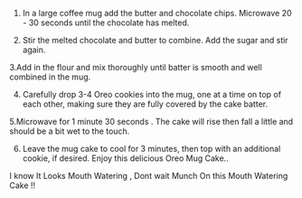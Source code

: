 1. In a large coffee mug add the butter and chocolate chips. Microwave 20 - 30 seconds until the chocolate has melted.

2. Stir the melted chocolate and butter to combine. Add the sugar and stir again.

3.Add in the flour and mix thoroughly until batter is smooth and well combined in the mug.

4. Carefully drop 3-4 Oreo cookies into the mug, one at a time on top of each other, making sure they are fully covered by the cake batter.

5.Microwave for 1 minute 30 seconds . The cake will rise then fall a little and should be a bit wet to the touch.

6. Leave the mug cake to cool for 3 minutes, then top with an additional cookie, if desired. Enjoy this delicious Oreo Mug Cake..

I know It Looks Mouth Watering , Dont wait Munch On this Mouth Watering Cake !!